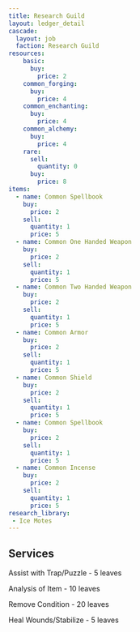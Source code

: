 ```yaml
---
title: Research Guild
layout: ledger_detail
cascade:
  layout: job
  faction: Research Guild
resources:
    basic:
      buy:
        price: 2
    common_forging:
      buy:
        price: 4
    common_enchanting:
      buy:
        price: 4
    common_alchemy:
      buy:
        price: 4
    rare:
      sell:
        quantity: 0
      buy:
        price: 8
items:
  - name: Common Spellbook
    buy: 
      price: 2
    sell:
      quantity: 1
      price: 5
  - name: Common One Handed Weapon
    buy: 
      price: 2
    sell:
      quantity: 1
      price: 5
  - name: Common Two Handed Weapon
    buy: 
      price: 2
    sell:
      quantity: 1
      price: 5
  - name: Common Armor
    buy: 
      price: 2
    sell:
      quantity: 1
      price: 5
  - name: Common Shield
    buy: 
      price: 2
    sell:
      quantity: 1
      price: 5
  - name: Common Spellbook
    buy: 
      price: 2
    sell:
      quantity: 1
      price: 5
  - name: Common Incense
    buy: 
      price: 2
    sell:
      quantity: 1
      price: 5
research_library:
 - Ice Motes
---
```


## Services

Assist with Trap/Puzzle - 5 leaves

Analysis of Item - 10 leaves

Remove Condition - 20 leaves

Heal Wounds/Stabilize - 5 leaves
